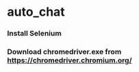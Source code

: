 # auto_chat

### Install Selenium
### Download chromedriver.exe from https://chromedriver.chromium.org/
